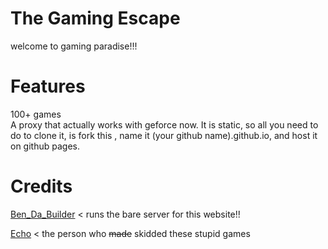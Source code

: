 # The Gaming Escape
welcome to gaming paradise!!!

# Features
100+ games  
A proxy that actually works with geforce now.
It is static, so all you need to do to clone it, is fork this , name it (your github name).github.io, and host it on github pages.

# Credits
[Ben_Da_Builder](https://benrogo.net) < runs the bare server for this website!!

[Echo](https://3kh0.net) < the person who ~~made~~ skidded these stupid games
